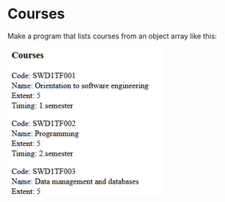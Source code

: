 # Courses 

Make a program that lists courses from an object array like this:

![Courses](10.05.png)

